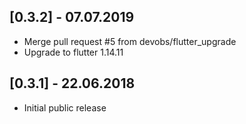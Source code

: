 ## [0.3.2] - 07.07.2019

* Merge pull request #5 from devobs/flutter_upgrade
* Upgrade to flutter 1.14.11

## [0.3.1] - 22.06.2018

* Initial public release
